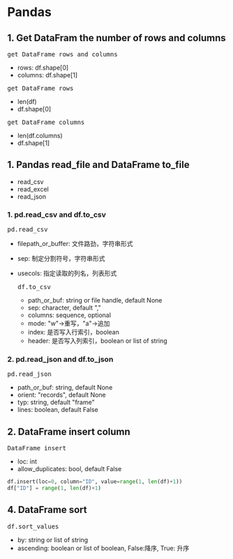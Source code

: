 # Pandas

## 1. Get DataFram the number of rows and columns

<kbd>get DataFrame rows and columns</kbd>

- rows: df.shape[0]
- columns: df.shape[1]

<kbd>get DataFrame rows</kbd>

- len(df)
- df.shape[0]

<kbd>get DataFrame columns</kbd>

- len(df.columns)
- df.shape[1]

## 1. Pandas read_file and DataFrame to_file

- read_csv
- read_excel
- read_json

### 1. pd.read_csv and df.to_csv

<kbd>pd.read_csv</kbd>

- filepath_or_buffer: 文件路劲，字符串形式
- sep: 制定分割符号，字符串形式
- usecols: 指定读取的列名，列表形式

  <kbd>df.to_csv</kbd>

  - path_or_buf: string or file handle, default None
  - sep: character, default ","
  - columns: sequence, optional
  - mode: "w"->重写，"a"->追加
  - index: 是否写入行索引，boolean
  - header: 是否写入列索引，boolean or list of string

### 2. pd.read_json and df.to_json

<kbd>pd.read_json</kbd>

- path_or_buf: string, default None
- orient: "records", default None
- typ: string, default "frame"
- lines: boolean, default False

## 2. DataFrame insert column

<kbd>DataFrame insert</kbd>

- loc: int
- allow_duplicates: bool, default False

```python
df.insert(loc=0, column="ID", value=range(1, len(df)+1))
df["ID"] = range(1, len(df)+1)
```

## 4. DataFrame sort

<kbd>df.sort_values</kbd>

- by: string or list of string
- ascending: boolean or list of boolean, False:降序, True: 升序
